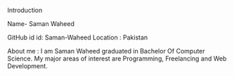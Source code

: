 Introduction 

Name- Saman Waheed

GitHub id id: Saman-Waheed
Location : Pakistan

About me :
I am Saman Waheed graduated in Bachelor Of  Computer Science. 
My major areas of interest are Programming, Freelancing and Web Development.
